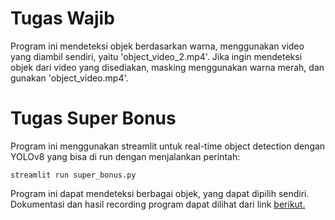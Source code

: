 # Tugas Wajib

Program ini mendeteksi objek berdasarkan warna, menggunakan video yang diambil sendiri, yaitu 'object_video_2.mp4'. Jika ingin mendeteksi objek dari video yang disediakan, masking menggunakan warna merah, dan gunakan 'object_video.mp4'.

# Tugas Super Bonus

Program ini menggunakan streamlit untuk real-time object detection dengan YOLOv8 yang bisa di run dengan menjalankan perintah:

`streamlit run super_bonus.py`

Program ini dapat mendeteksi berbagai objek, yang dapat dipilih sendiri.
Dokumentasi dan hasil recording program dapat dilihat dari link [berikut.](https://drive.google.com/file/d/1s-BH2oax5oIclL56DoaTa7nQftXO2vcU/view?usp=sharing)